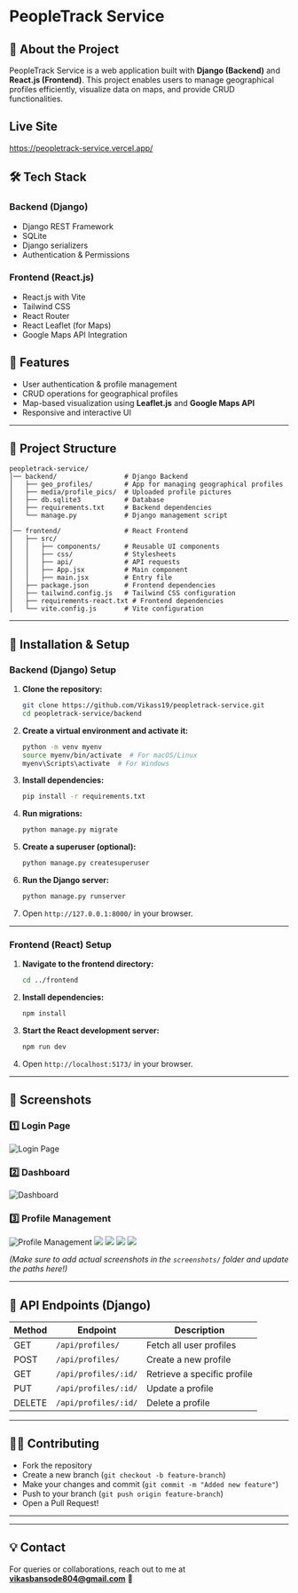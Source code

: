 # PeopleTrack Service

## 📌 About the Project
PeopleTrack Service is a web application built with **Django (Backend)** and **React.js (Frontend)**. This project enables users to manage geographical profiles efficiently, visualize data on maps, and provide CRUD functionalities.

## Live Site
https://peopletrack-service.vercel.app/

## 🛠 Tech Stack
### **Backend (Django)**
- Django REST Framework
- SQLite
- Django serializers
- Authentication & Permissions

### **Frontend (React.js)**
- React.js with Vite
- Tailwind CSS
- React Router
- React Leaflet (for Maps)
- Google Maps API Integration

## 🚀 Features
- User authentication & profile management
- CRUD operations for geographical profiles
- Map-based visualization using **Leaflet.js** and **Google Maps API**
- Responsive and interactive UI

---
## 📂 Project Structure
```
peopletrack-service/
│── backend/                 # Django Backend
│   ├── geo_profiles/        # App for managing geographical profiles
│   ├── media/profile_pics/  # Uploaded profile pictures
│   ├── db.sqlite3           # Database
│   ├── requirements.txt     # Backend dependencies
│   └── manage.py            # Django management script
│
│── frontend/                # React Frontend
│   ├── src/
│   │   ├── components/      # Reusable UI components
│   │   ├── css/             # Stylesheets
│   │   ├── api/             # API requests
│   │   ├── App.jsx          # Main component
│   │   ├── main.jsx         # Entry file
│   ├── package.json         # Frontend dependencies
│   ├── tailwind.config.js   # Tailwind CSS configuration
│   ├── requirements-react.txt # Frontend dependencies
│   └── vite.config.js       # Vite configuration
```

---
## 🔧 Installation & Setup

### **Backend (Django) Setup**
1. **Clone the repository:**
    ```bash
    git clone https://github.com/Vikass19/peopletrack-service.git
    cd peopletrack-service/backend
    ```
2. **Create a virtual environment and activate it:**
    ```bash
    python -m venv myenv
    source myenv/bin/activate  # For macOS/Linux
    myenv\Scripts\activate  # For Windows
    ```
3. **Install dependencies:**
    ```bash
    pip install -r requirements.txt
    ```
4. **Run migrations:**
    ```bash
    python manage.py migrate
    ```
5. **Create a superuser (optional):**
    ```bash
    python manage.py createsuperuser
    ```
6. **Run the Django server:**
    ```bash
    python manage.py runserver
    ```
7. Open `http://127.0.0.1:8000/` in your browser.

---

### **Frontend (React) Setup**
1. **Navigate to the frontend directory:**
    ```bash
    cd ../frontend
    ```
2. **Install dependencies:**
    ```bash
    npm install
    ```
3. **Start the React development server:**
    ```bash
    npm run dev
    ```
4. Open `http://localhost:5173/` in your browser.

---
## 📸 Screenshots
### **1️⃣ Login Page**
![Login Page](one.png)

### **2️⃣ Dashboard**
![Dashboard](four.png)

### **3️⃣ Profile Management**
![Profile Management](three.png)
![](seven.png)
![](two.png)
![](five.png)
![](six.png)

*(Make sure to add actual screenshots in the `screenshots/` folder and update the paths here!)*

---
## 📜 API Endpoints (Django)
| Method  | Endpoint                 | Description                 |
|---------|--------------------------|-----------------------------|
| GET     | `/api/profiles/`          | Fetch all user profiles    |
| POST    | `/api/profiles/`          | Create a new profile       |
| GET     | `/api/profiles/:id/`      | Retrieve a specific profile |
| PUT     | `/api/profiles/:id/`      | Update a profile           |
| DELETE  | `/api/profiles/:id/`      | Delete a profile           |

---
## 👨‍💻 Contributing
- Fork the repository
- Create a new branch (`git checkout -b feature-branch`)
- Make your changes and commit (`git commit -m "Added new feature"`)
- Push to your branch (`git push origin feature-branch`)
- Open a Pull Request!

---


---
## 💡 Contact
For queries or collaborations, reach out to me at **vikasbansode804@gmail.com** 📩

